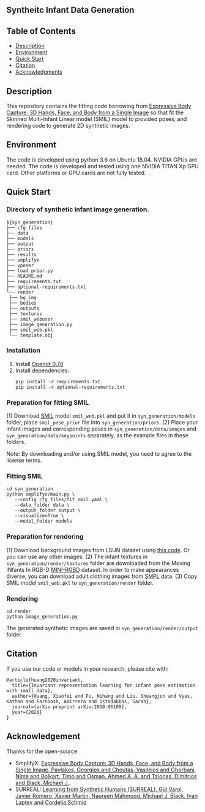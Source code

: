 ## Syntheitc Infant Data Generation

## Table of Contents
  * [Description](#description) 
  * [Environment](#environment)
  * [Quick Start](#quick-start)
  * [Citation](#citation)
  * [Acknowledgments](#acknowledgments)


## Description

This repository contains the fitting code borrowing from [Expressive Body Capture: 3D Hands, Face, and Body from a Single Image](https://smpl-x.is.tue.mpg.de/) 
so that fit the Skinned Multi-Infant Linear model (SMIL) model to provided poses, and rendering code to generate 2D synthetic images. 

## Environment
The code is developed using python 3.6 on Ubuntu 18.04. NVIDIA GPUs are needed. The code is developed and tested using one NVIDIA TITAN Xp GPU card. Other platforms or GPU cards are not fully tested.

## Quick Start
### Directory of synthetic infant image generation. 
   ```
   ${syn_generation}
   ├── cfg_files
   ├── data
   ├── models
   ├── output
   ├── priors
   ├── results
   ├── smplifyx
   ├── vposer
   ├── load_prior.py
   ├── README.md
   ├── requirements.txt
   ├── optional-requirements.txt
   └── render
   	├── bg_img
   	├── bodies
   	├── outputs
   	├── textures
   	├── smil_webuser
   	├── image_generation.py
   	├── smil_web.pkl
   	└── template.obj

   ```
### Installation
1. Install [Opendr 0.78](https://pypi.org/project/opendr/)
2. Install dependencies:
   ```
   pip install -r requirements.txt
   pip install -r optional-requirements.txt
   ```
### Preparation for fitting SMIL
   (1) Download [SMIL](https://www.iosb.fraunhofer.de/en/competences/image-exploitation/object-recognition/sensor-networks/motion-analysis.html) model `smil_web.pkl` and put it in `syn_generation/models` folder, place `smil_pose_prior` file into `syn_generation/priors`.
   (2) Place your infant images and corresponding poses in `syn_generation/data/images` and `syn_generation/data/keypoints` separately, as the example files in these folders.

Note: By downloading and/or using SMIL model, you need to agree to the license terms.
### Fitting SMIL
```
cd syn_generation
python smplifyx/main.py \
   --config cfg_files/fit_smil.yaml \
   --data_folder data \
   --output_folder output \
   --visualize=True \
   --model_folder models

```

### Preparation for rendering
   (1) Download background images from LSUN dataset using [this code](https://github.com/fyu/lsun). Or you can use any other images.
   (2) The infant textures in `syn_generation/render/textures` folder are downloaded from the Moving INfants In RGB-D [MINI-RGBD](https://www.iosb.fraunhofer.de/en/competences/image-exploitation/object-recognition/sensor-networks/motion-analysis.html) dataset. 
   In order to make appearances diverse, you can download adult clothing images from [SMPL](lsh.paris.inria.fr/SURREAL/smpl_data/textures.tar.gz) data.
   (3) Copy SMIL model `smil_web.pkl` to `syn_generation/render` folder.
  
### Rendering
```
cd render
python image_generation.py 

```
The generated synthetic images are saved in `syn_generation/render/output` folder.

## Citation
If you use our code or models in your research, please cite with:

```
@article{huang2020invariant,
  title={Invariant representation learning for infant pose estimation with small data},
  author={Huang, Xiaofei and Fu, Nihang and Liu, Shuangjun and Vyas, Kathan and Farnoosh, Amirreza and Ostadabbas, Sarah},
  journal={arXiv preprint arXiv:2010.06100},
  year={2020}
}
```

## Acknowledgement
Thanks for the open-source
* SmplifyX: [Expressive Body Capture: 3D Hands, Face, and Body from a Single Image, Pavlakos, Georgios and Choutas, Vasileios and Ghorbani, Nima and Bolkart, Timo and Osman, Ahmed A. A. and Tzionas, Dimitrios and Black, Michael J.](https://github.com/vchoutas/smplify-x).
* SURREAL: [Learning from Synthetic Humans (SURREAL), Gül Varol, Javier Romero, Xavier Martin, Naureen Mahmood, Michael J. Black, Ivan Laptev and Cordelia Schmid](https://github.com/gulvarol/surreal)
